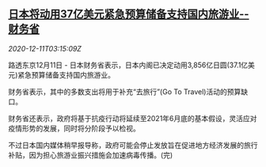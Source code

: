 <!--1607656997000-->
[日本将动用37亿美元紧急预算储备支持国内旅游业--财务省](https://cn.reuters.com/article/japan-mof-go-to-travel-1211-idCNKBS28L0AM)
------

<div><i>2020-12-11T03:15:09Z</i></div><p>路透东京12月11日 - 日本财务省表示，日本内阁已决定动用3,856亿日圆(37.1亿美元)紧急预算储备支持国内旅游业。</p><p>财务省表示，其中的多数支出将用于补充“去旅行”(Go To Travel)活动的预算缺口。</p><p>财务省还表示，政府将基于抗疫行动将延续至2021年6月底的基本假设，灵活应对疫情形势的发展，同时将分阶段予以检视。</p><p>不过日本国内媒体稍早报导称，政府可能会停止发放旨在促进地方经济发展的旅行补贴，因为担心旅游业振兴措施会加速病毒传播。(完)</p>
